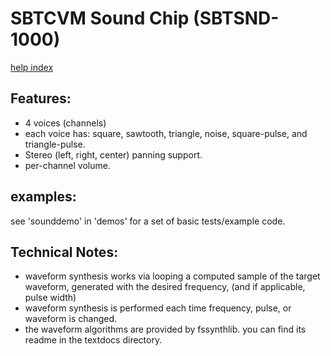 # SBTCVM Sound Chip (SBTSND-1000)
[help index](index.md)




## Features:

- 4 voices (channels)
- each voice has: square, sawtooth, triangle, noise, square-pulse, and triangle-pulse.
- Stereo (left, right, center) panning support.
- per-channel volume.

## examples:
see 'sounddemo' in 'demos' for a set of basic tests/example code.

## Technical Notes:

- waveform synthesis works via looping a computed sample of the target waveform, 
generated with the desired frequency, (and if applicable, pulse width)
- waveform synthesis is performed each time frequency, pulse, or waveform is changed.
- the waveform algorithms are provided by fssynthlib. you can find its
readme in the textdocs directory.
